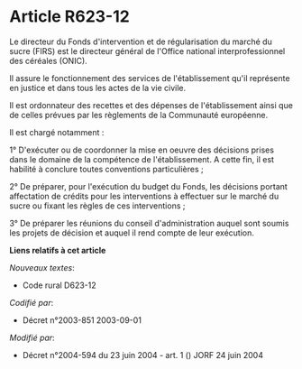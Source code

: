 # Article R623-12

Le directeur du Fonds d'intervention et de régularisation du marché du sucre (FIRS) est le directeur général de l'Office
national interprofessionnel des céréales (ONIC).

Il assure le fonctionnement des services de l'établissement qu'il représente en justice et dans tous les actes de la vie
civile.

Il est ordonnateur des recettes et des dépenses de l'établissement ainsi que de celles prévues par les règlements de la
Communauté européenne.

Il est chargé notamment :

1° D'exécuter ou de coordonner la mise en oeuvre des décisions prises dans le domaine de la compétence de l'établissement. A
cette fin, il est habilité à conclure toutes conventions particulières ;

2° De préparer, pour l'exécution du budget du Fonds, les décisions portant affectation de crédits pour les interventions à
effectuer sur le marché du sucre ou fixant les règles de ces interventions ;

3° De préparer les réunions du conseil d'administration auquel sont soumis les projets de décision et auquel il rend compte
de leur exécution.

**Liens relatifs à cet article**

_Nouveaux textes_:

  - Code rural D623-12

_Codifié par_:

  - Décret n°2003-851 2003-09-01

_Modifié par_:

  - Décret n°2004-594 du 23 juin 2004 - art. 1 () JORF 24 juin 2004
